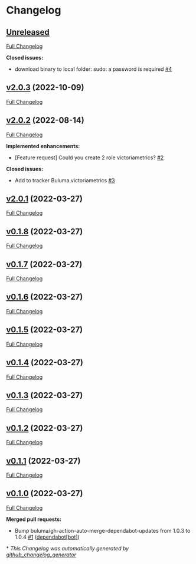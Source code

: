 # Changelog

## [Unreleased](https://github.com/buluma/ansible-role-victoriametrics/tree/HEAD)

[Full Changelog](https://github.com/buluma/ansible-role-victoriametrics/compare/v2.0.3...HEAD)

**Closed issues:**

- download binary to local folder: sudo: a password is required [\#4](https://github.com/buluma/ansible-role-victoriametrics/issues/4)

## [v2.0.3](https://github.com/buluma/ansible-role-victoriametrics/tree/v2.0.3) (2022-10-09)

[Full Changelog](https://github.com/buluma/ansible-role-victoriametrics/compare/v2.0.2...v2.0.3)

## [v2.0.2](https://github.com/buluma/ansible-role-victoriametrics/tree/v2.0.2) (2022-08-14)

[Full Changelog](https://github.com/buluma/ansible-role-victoriametrics/compare/v2.0.1...v2.0.2)

**Implemented enhancements:**

- \[Feature request\] Could you create 2 role victoriametrics? [\#2](https://github.com/buluma/ansible-role-victoriametrics/issues/2)

**Closed issues:**

- Add to tracker Buluma.victoriametrics [\#3](https://github.com/buluma/ansible-role-victoriametrics/issues/3)

## [v2.0.1](https://github.com/buluma/ansible-role-victoriametrics/tree/v2.0.1) (2022-03-27)

[Full Changelog](https://github.com/buluma/ansible-role-victoriametrics/compare/v0.1.8...v2.0.1)

## [v0.1.8](https://github.com/buluma/ansible-role-victoriametrics/tree/v0.1.8) (2022-03-27)

[Full Changelog](https://github.com/buluma/ansible-role-victoriametrics/compare/v0.1.7...v0.1.8)

## [v0.1.7](https://github.com/buluma/ansible-role-victoriametrics/tree/v0.1.7) (2022-03-27)

[Full Changelog](https://github.com/buluma/ansible-role-victoriametrics/compare/v0.1.6...v0.1.7)

## [v0.1.6](https://github.com/buluma/ansible-role-victoriametrics/tree/v0.1.6) (2022-03-27)

[Full Changelog](https://github.com/buluma/ansible-role-victoriametrics/compare/v0.1.5...v0.1.6)

## [v0.1.5](https://github.com/buluma/ansible-role-victoriametrics/tree/v0.1.5) (2022-03-27)

[Full Changelog](https://github.com/buluma/ansible-role-victoriametrics/compare/v0.1.4...v0.1.5)

## [v0.1.4](https://github.com/buluma/ansible-role-victoriametrics/tree/v0.1.4) (2022-03-27)

[Full Changelog](https://github.com/buluma/ansible-role-victoriametrics/compare/v0.1.3...v0.1.4)

## [v0.1.3](https://github.com/buluma/ansible-role-victoriametrics/tree/v0.1.3) (2022-03-27)

[Full Changelog](https://github.com/buluma/ansible-role-victoriametrics/compare/v0.1.2...v0.1.3)

## [v0.1.2](https://github.com/buluma/ansible-role-victoriametrics/tree/v0.1.2) (2022-03-27)

[Full Changelog](https://github.com/buluma/ansible-role-victoriametrics/compare/v0.1.1...v0.1.2)

## [v0.1.1](https://github.com/buluma/ansible-role-victoriametrics/tree/v0.1.1) (2022-03-27)

[Full Changelog](https://github.com/buluma/ansible-role-victoriametrics/compare/v0.1.0...v0.1.1)

## [v0.1.0](https://github.com/buluma/ansible-role-victoriametrics/tree/v0.1.0) (2022-03-27)

[Full Changelog](https://github.com/buluma/ansible-role-victoriametrics/compare/8f34631736a713fbd9f5938d52dde8eae157db3e...v0.1.0)

**Merged pull requests:**

- Bump buluma/gh-action-auto-merge-dependabot-updates from 1.0.3 to 1.0.4 [\#1](https://github.com/buluma/ansible-role-victoriametrics/pull/1) ([dependabot[bot]](https://github.com/apps/dependabot))



\* *This Changelog was automatically generated by [github_changelog_generator](https://github.com/github-changelog-generator/github-changelog-generator)*
